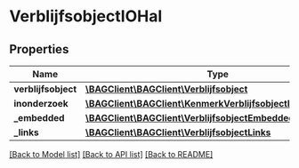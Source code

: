 # VerblijfsobjectIOHal

## Properties
Name | Type | Description | Notes
------------ | ------------- | ------------- | -------------
**verblijfsobject** | [**\BAGClient\BAGClient\Verblijfsobject**](Verblijfsobject.md) |  | 
**inonderzoek** | [**\BAGClient\BAGClient\KenmerkVerblijfsobjectInOnderzoek[]**](KenmerkVerblijfsobjectInOnderzoek.md) |  | [optional] 
**_embedded** | [**\BAGClient\BAGClient\VerblijfsobjectEmbedded**](VerblijfsobjectEmbedded.md) |  | [optional] 
**_links** | [**\BAGClient\BAGClient\VerblijfsobjectLinks**](VerblijfsobjectLinks.md) |  | [optional] 

[[Back to Model list]](../../README.md#documentation-for-models) [[Back to API list]](../../README.md#documentation-for-api-endpoints) [[Back to README]](../../README.md)

